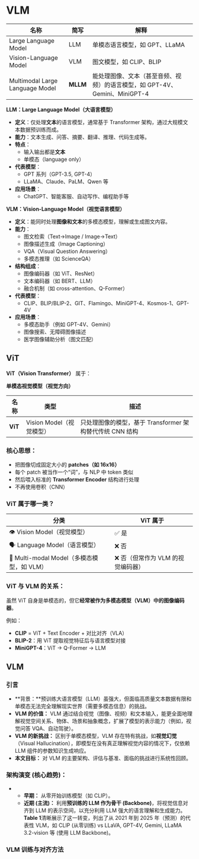 # VLM
| 名称                            | 简写     | 解释                                                         |
| ------------------------------- | -------- | ------------------------------------------------------------ |
| Large Language Model            | LLM      | 单模态语言模型，如 GPT、LLaMA                                |
| Vision-Language Model           | VLM      | 图文模型，如 CLIP、BLIP                                      |
| Multimodal Large Language Model | **MLLM** | 能处理图像、文本（甚至音频、视频）的语言模型，如 GPT-4V、Gemini、MiniGPT-4 |

**LLM：Large Language Model（大语言模型）**

- **定义**：仅处理**文本**的语言模型，通常基于 Transformer 架构，通过大规模文本数据预训练而成。
- **能力**：文本生成、问答、摘要、翻译、推理、代码生成等。
- **特点**：
  - 输入输出都是**文本**
  - 单模态（language only）
- **代表模型**：
  - GPT 系列（GPT-3.5, GPT-4）
  - LLaMA、Claude、PaLM、Qwen 等
- **应用场景**：
  - ChatGPT、智能客服、自动写作、编程助手等

**VLM：Vision-Language Model（视觉语言模型）**

- **定义**：能同时处理**图像和文本**的多模态模型，理解或生成图文内容。
- **能力**： 
  - 图文检索（Text→Image / Image→Text）
  - 图像描述生成（Image Captioning）
  - VQA（Visual Question Answering）
  - 多模态推理（如 ScienceQA）
- **结构组成**：
  - 图像编码器（如 ViT、ResNet）
  - 文本编码器（如 BERT、LLM）
  - 融合机制（如 cross-attention、Q-Former）
- **代表模型**：
  - CLIP、BLIP/BLIP-2、GIT、Flamingo、MiniGPT-4、Kosmos-1、GPT-4V
- **应用场景**：
  - 多模态助手（例如 GPT-4V、Gemini）
  - 图像搜索、无障碍图像描述
  - 医学图像辅助分析（图文匹配）

## ViT

**ViT（Vision Transformer）** 属于：

**单模态视觉模型（视觉方向）**

| 名称    | 类型                     | 描述                                                     |
| ------- | ------------------------ | -------------------------------------------------------- |
| **ViT** | Vision Model（视觉模型） | 只处理图像的模型，基于 Transformer 架构替代传统 CNN 结构 |

### 核心思想：

- 把图像切成固定大小的 **patches（如 16x16）**
- 每个 patch 被当作一个“词”，与 NLP 中 token 类似
- 然后喂入标准的 **Transformer Encoder** 结构进行处理
- 不再使用卷积（CNN）

### ViT 属于哪一类？

| 分类                                      | ViT 属于                          |
| ----------------------------------------- | --------------------------------- |
| 👁️ Vision Model（视觉模型）                | ✅ 是                              |
| 🗣️ Language Model（语言模型）              | ❌ 否                              |
| 🤖 Multi-modal Model（多模态模型，如 VLM） | ❌ 否（但常作为 VLM 的视觉编码器） |

### ViT 与 VLM 的关系：

虽然 ViT 自身是单模态的，但它**经常被作为多模态模型（VLM）中的图像编码器**。

例如：

- **CLIP** = ViT + Text Encoder + 对比对齐（VLA）
- **BLIP-2**：用 ViT 提取视觉特征后与语言模型对接
- **MiniGPT-4**：ViT → Q-Former → LLM

## VLM

### 引言

- **背景：**预训练大语言模型（LLM）虽强大，但面临高质量文本数据有限和单模态无法完全理解现实世界（需要多模态信息）的挑战。
- **VLM 的价值：** VLM 通过结合视觉（图像、视频）和文本输入，能更全面地理解视觉空间关系、物体、场景和抽象概念，扩展了模型的表示能力（例如，视觉问答 VQA、自动驾驶）。
- **VLM 的新挑战：** 区别于单模态模型，VLM 存在特有挑战，如**视觉幻觉**（Visual Hallucination），即模型在没有真正理解视觉内容的情况下，仅依赖 LLM 组件的参数知识生成响应。
- **本文目标：** 对 VLM 的主要架构、评估与基准、面临的挑战进行系统性回顾。

### 架构演变 (核心趋势)：

- - **早期：** 从零开始训练模型（如 CLIP）。
  - **近期 (主流)：** 利用**预训练的 LLM 作为骨干 (Backbone)**，将视觉信息对齐到 LLM 的表示空间，以充分利用 LLM 强大的语言理解和生成能力。**Table 1**清晰展示了这一转变，列出了从 2021 年到 2025 年（预测）的代表性 VLM，如 CLIP (从零训练) vs LLaVA, GPT-4V, Gemini, LLaMA 3.2-vision 等 (使用 LLM Backbone)。

### VLM 训练与对齐方法
